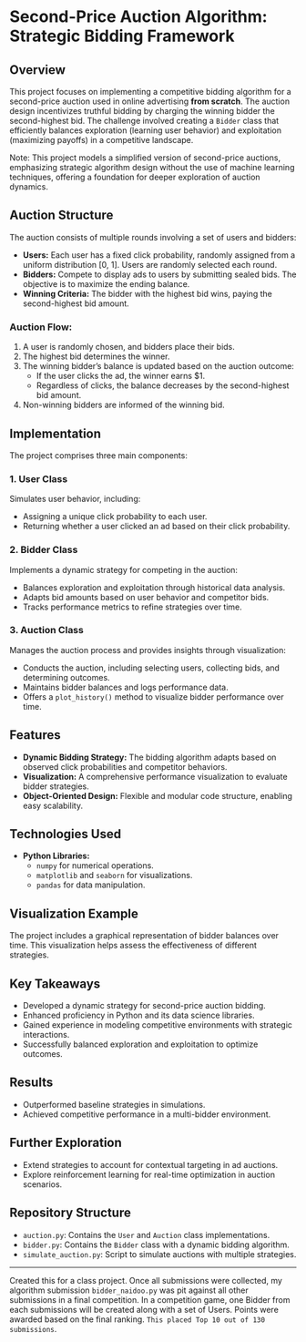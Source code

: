 # Second-Price Auction Algorithm: Strategic Bidding Framework

## **Overview**
This project focuses on implementing a competitive bidding algorithm for a second-price auction used in online advertising **from scratch**. The auction design incentivizes truthful bidding by charging the winning bidder the second-highest bid. The challenge involved creating a `Bidder` class that efficiently balances exploration (learning user behavior) and exploitation (maximizing payoffs) in a competitive landscape.

Note: This project models a simplified version of second-price auctions, emphasizing strategic algorithm design without the use of machine learning techniques, offering a foundation for deeper exploration of auction dynamics.

## **Auction Structure**
The auction consists of multiple rounds involving a set of users and bidders:
- **Users:** Each user has a fixed click probability, randomly assigned from a uniform distribution [0, 1]. Users are randomly selected each round.
- **Bidders:** Compete to display ads to users by submitting sealed bids. The objective is to maximize the ending balance.
- **Winning Criteria:** The bidder with the highest bid wins, paying the second-highest bid amount.

### Auction Flow:
1. A user is randomly chosen, and bidders place their bids.
2. The highest bid determines the winner.
3. The winning bidder’s balance is updated based on the auction outcome:
   - If the user clicks the ad, the winner earns \$1.
   - Regardless of clicks, the balance decreases by the second-highest bid amount.
4. Non-winning bidders are informed of the winning bid.

## **Implementation**
The project comprises three main components: 

### **1. User Class**
Simulates user behavior, including:
- Assigning a unique click probability to each user.
- Returning whether a user clicked an ad based on their click probability.

### **2. Bidder Class**
Implements a dynamic strategy for competing in the auction:
- Balances exploration and exploitation through historical data analysis.
- Adapts bid amounts based on user behavior and competitor bids.
- Tracks performance metrics to refine strategies over time.

### **3. Auction Class**
Manages the auction process and provides insights through visualization:
- Conducts the auction, including selecting users, collecting bids, and determining outcomes.
- Maintains bidder balances and logs performance data.
- Offers a `plot_history()` method to visualize bidder performance over time.

## **Features**
- **Dynamic Bidding Strategy:** The bidding algorithm adapts based on observed click probabilities and competitor behaviors.
- **Visualization:** A comprehensive performance visualization to evaluate bidder strategies.
- **Object-Oriented Design:** Flexible and modular code structure, enabling easy scalability.

## **Technologies Used**
- **Python Libraries:** 
  - `numpy` for numerical operations.
  - `matplotlib` and `seaborn` for visualizations.
  - `pandas` for data manipulation.
  
## **Visualization Example**
The project includes a graphical representation of bidder balances over time. This visualization helps assess the effectiveness of different strategies.

## **Key Takeaways**
- Developed a dynamic strategy for second-price auction bidding.
- Enhanced proficiency in Python and its data science libraries.
- Gained experience in modeling competitive environments with strategic interactions.
- Successfully balanced exploration and exploitation to optimize outcomes.

## **Results**
- Outperformed baseline strategies in simulations.
- Achieved competitive performance in a multi-bidder environment.

## **Further Exploration**
- Extend strategies to account for contextual targeting in ad auctions.
- Explore reinforcement learning for real-time optimization in auction scenarios.

## **Repository Structure**
- `auction.py`: Contains the `User` and `Auction` class implementations.
- `bidder.py`: Contains the `Bidder` class with a dynamic bidding algorithm.
- `simulate_auction.py`: Script to simulate auctions with multiple strategies.

---

Created this for a class project. Once all submissions were collected, my algorithm submission `bidder_naidoo.py` was pit against all other submissions in a final competition. In a competition game, one Bidder from each submissions will be created along with a set of Users. Points were awarded based on the final ranking. `This placed Top 10 out of 130 submissions`.